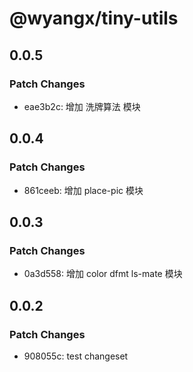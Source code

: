 # @wyangx/tiny-utils

## 0.0.5

### Patch Changes

- eae3b2c: 增加 洗牌算法 模块

## 0.0.4

### Patch Changes

- 861ceeb: 增加 place-pic 模块

## 0.0.3

### Patch Changes

- 0a3d558: 增加 color dfmt ls-mate 模块

## 0.0.2

### Patch Changes

- 908055c: test changeset

